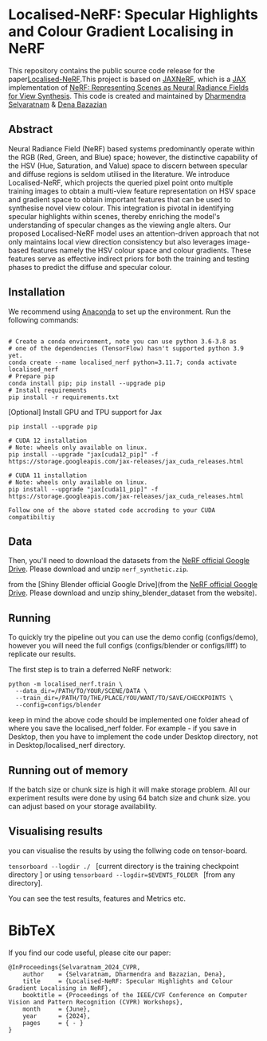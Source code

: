 # Localised-NeRF: Specular Highlights and Colour Gradient Localising in NeRF

This repository contains the public source code release for the paper[Localised-NeRF](https://eur03.safelinks.protection.outlook.com/?url=https%3A%2F%2Fopenaccess.thecvf.com%2Fcontent%2FCVPR2024W%2FNRI%2Fpapers%2FSelvaratnam_Localised-NeRF_Specular_Highlights_and_Colour_Gradient_Localising_in_NeRF_CVPRW_2024_paper.pdf&data=05%7C02%7Cdharmendra.selvaratnam%40postgrad.plymouth.ac.uk%7Ca3f0afc6ebee4cf38fe108dc8af26b87%7C5437e7eb83fb4d1abfd3bb247e061bf1%7C1%7C0%7C638538020987991449%7CUnknown%7CTWFpbGZsb3d8eyJWIjoiMC4wLjAwMDAiLCJQIjoiV2luMzIiLCJBTiI6Ik1haWwiLCJXVCI6Mn0%3D%7C0%7C%7C%7C&sdata=ue1zHZXcfCPxLGwDwNBqL7xtVtyolD1t1ptrHzWzjpU%3D&reserved=0).This project is based on
[JAXNeRF](https://github.com/google-research/google-research/tree/master/jaxnerf),
which is a [JAX](https://github.com/google/jax) implementation of
[NeRF: Representing Scenes as Neural Radiance Fields for View Synthesis](http://www.matthewtancik.com/nerf). This code is created and maintained by [Dharmendra Selvaratnam](https://github.com/Dharmendra04?tab=repositories) & [Dena Bazazian](https://denabazazian.github.io/)


## Abstract

Neural Radiance Field (NeRF) based systems predominantly operate within the RGB (Red, Green, and Blue) space; however, the distinctive capability of the HSV (Hue, Saturation, and Value) space to discern between specular and diffuse regions is seldom utilised in the literature. We introduce Localised-NeRF, which projects the queried pixel point onto multiple training images to obtain a multi-view feature representation on HSV space and gradient space to obtain important features that can be used to synthesise novel view colour. This integration is pivotal in identifying specular highlights within scenes, thereby enriching the model's understanding of specular changes as the viewing angle alters. Our proposed Localised-NeRF model uses an attention-driven approach that not only maintains local view direction consistency but also leverages image-based features namely the HSV colour space and colour gradients. These features serve as effective indirect priors for both the training and testing phases to predict the diffuse and specular colour.



## Installation
We recommend using [Anaconda](https://www.anaconda.com/products/individual) to set
up the environment. Run the following commands:

```

# Create a conda environment, note you can use python 3.6-3.8 as
# one of the dependencies (TensorFlow) hasn't supported python 3.9 yet.
conda create --name localised_nerf python=3.11.7; conda activate localised_nerf
# Prepare pip
conda install pip; pip install --upgrade pip
# Install requirements
pip install -r requirements.txt
```

[Optional] Install GPU and TPU support for Jax
```
pip install --upgrade pip

# CUDA 12 installation
# Note: wheels only available on linux.
pip install --upgrade "jax[cuda12_pip]" -f https://storage.googleapis.com/jax-releases/jax_cuda_releases.html

# CUDA 11 installation
# Note: wheels only available on linux.
pip install --upgrade "jax[cuda11_pip]" -f https://storage.googleapis.com/jax-releases/jax_cuda_releases.html

Follow one of the above stated code accroding to your CUDA compatibiltiy
```


## Data

Then, you'll need to download the datasets
from the [NeRF official Google Drive](https://drive.google.com/drive/folders/128yBriW1IG_3NJ5Rp7APSTZsJqdJdfc1).
Please download and unzip `nerf_synthetic.zip`.

from the [Shiny Blender official Google Drive](from the [NeRF official Google Drive](https://drive.google.com/drive/folders/128yBriW1IG_3NJ5Rp7APSTZsJqdJdfc1).
Please download and unzip shiny_blender_dataset from the website).



## Running

To quickly try the pipeline out you can use the demo config (configs/demo),
however you will need the full configs (configs/blender or configs/llff) to
replicate our results.

The first step is to train a deferred NeRF network:

```
python -m localised_nerf.train \
  --data_dir=/PATH/TO/YOUR/SCENE/DATA \
  --train_dir=/PATH/TO/THE/PLACE/YOU/WANT/TO/SAVE/CHECKPOINTS \
  --config=configs/blender
```

keep in mind the above code should be implemented one folder ahead of where you save the localised_nerf folder. For example - if you save in Desktop, then you have to implement the code under Desktop directory, not in Desktop/localised_nerf directory.

## Running out of memory

If the batch size or chunk size  is high it will make storage problem. All our experiment results were done by using 64 batch size and chunk size. you can adjust based on your storage availability.

## Visualising results

you can visualise the results by using the follwing code on tensor-board.

```tensorboard --logdir ./ ``` [current directory is the training checkpoint directory ] or  using ```tensorboard --logdir=$EVENTS_FOLDER ``` [from any directory].

You can see the test results, features and Metrics etc.


# BibTeX

If you find our code useful, please cite our paper:
```
@InProceedings{Selvaratnam_2024_CVPR,
    author    = {Selvaratnam, Dharmendra and Bazazian, Dena},
    title     = {Localised-NeRF: Specular Highlights and Colour Gradient Localising in NeRF},
    booktitle = {Proceedings of the IEEE/CVF Conference on Computer Vision and Pattern Recognition (CVPR) Workshops},
    month     = {June},
    year      = {2024},
    pages     = { - }
}
```


